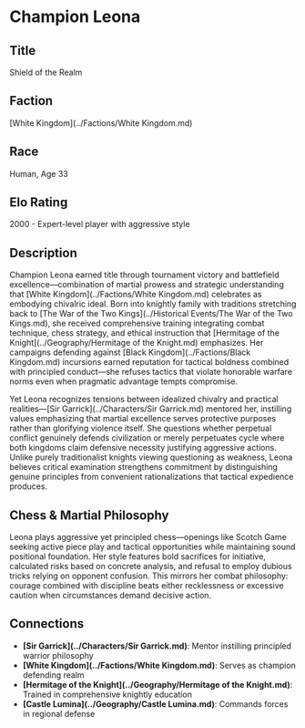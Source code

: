 <!-- Expanded by AI: 2025-10-13 -->

# Champion Leona

## Title
Shield of the Realm

## Faction
[White Kingdom](../Factions/White Kingdom.md)

## Race
Human, Age 33

## Elo Rating
2000 - Expert-level player with aggressive style

## Description

Champion Leona earned title through tournament victory and battlefield excellence—combination of martial prowess and strategic understanding that [White Kingdom](../Factions/White Kingdom.md) celebrates as embodying chivalric ideal. Born into knightly family with traditions stretching back to [The War of the Two Kings](../Historical Events/The War of the Two Kings.md), she received comprehensive training integrating combat technique, chess strategy, and ethical instruction that [Hermitage of the Knight](../Geography/Hermitage of the Knight.md) emphasizes. Her campaigns defending against [Black Kingdom](../Factions/Black Kingdom.md) incursions earned reputation for tactical boldness combined with principled conduct—she refuses tactics that violate honorable warfare norms even when pragmatic advantage tempts compromise.

Yet Leona recognizes tensions between idealized chivalry and practical realities—[Sir Garrick](../Characters/Sir Garrick.md) mentored her, instilling values emphasizing that martial excellence serves protective purposes rather than glorifying violence itself. She questions whether perpetual conflict genuinely defends civilization or merely perpetuates cycle where both kingdoms claim defensive necessity justifying aggressive actions. Unlike purely traditionalist knights viewing questioning as weakness, Leona believes critical examination strengthens commitment by distinguishing genuine principles from convenient rationalizations that tactical expedience produces.

## Chess & Martial Philosophy

Leona plays aggressive yet principled chess—openings like Scotch Game seeking active piece play and tactical opportunities while maintaining sound positional foundation. Her style features bold sacrifices for initiative, calculated risks based on concrete analysis, and refusal to employ dubious tricks relying on opponent confusion. This mirrors her combat philosophy: courage combined with discipline beats either recklessness or excessive caution when circumstances demand decisive action.

## Connections

- **[Sir Garrick](../Characters/Sir Garrick.md)**: Mentor instilling principled warrior philosophy
- **[White Kingdom](../Factions/White Kingdom.md)**: Serves as champion defending realm
- **[Hermitage of the Knight](../Geography/Hermitage of the Knight.md)**: Trained in comprehensive knightly education
- **[Castle Lumina](../Geography/Castle Lumina.md)**: Commands forces in regional defense

